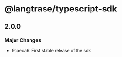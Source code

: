 # @langtrase/typescript-sdk

## 2.0.0

### Major Changes

- 9caeca6: First stable release of the sdk
